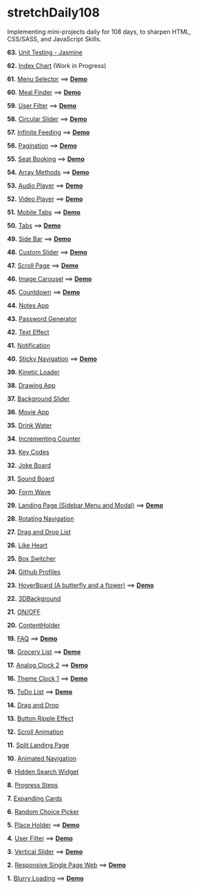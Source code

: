 # stretchDaily108

Implementing mini-projects daily for 108 days, to sharpen HTML, CSS/SASS, and JavaScript Skills.

**63.** [Unit Testing - Jasmine](https://github.com/whoinlee/stretchDaily108_vanillaJS/tree/main/p_063_UnitTesting-Jasmine)

**62.** [Index Chart](https://github.com/whoinlee/stretchDaily108_vanillaJS/tree/main/p_062_1014-D3-IndexChart) (Work in Progress)

<!-- ==> [**Demo**](http://www.whoin.net/demo/indexChart/) -->

**61.** [Menu Selector](https://github.com/whoinlee/stretchDaily108_vanillaJS/tree/main/p_061_1012-MenuSelector)
==> [**Demo**](http://www.whoin.net/demo/menuSelector/)

**60.** [Meal Finder](https://github.com/whoinlee/stretchDaily108_vanillaJS/tree/main/p_060_1011-MealFinder)
==> [**Demo**](http://www.whoin.net/demo/mealFinder/)

**59.** [User Filter](https://github.com/whoinlee/stretchDaily108_vanillaJS/tree/main/p_059_UserFilter)
==> [**Demo**](http://www.whoin.net/demo/userFilter/)

**58.** [Circular Slider](https://github.com/whoinlee/stretchDaily108_vanillaJS/tree/main/p_058_1009-CircularSlider)
==> [**Demo**](http://www.whoin.net/demo/circularSlider/)

**57.** [Infinite Feeding](https://github.com/whoinlee/stretchDaily108_vanillaJS/tree/main/p_057_1008-InfiniteFeeding) ==> [**Demo**](http://www.whoin.net/demo/infiniteFeeding/)

**56.** [Pagination](https://github.com/whoinlee/stretchDaily108_vanillaJS/tree/main/p_056_1007-Pagination) ==> [**Demo**](http://www.whoin.net/demo/pagination/)

**55.** [Seat Booking](https://github.com/whoinlee/stretchDaily108_vanillaJS/tree/main/p_055_1006-SeatBooking) ==> [**Demo**](http://www.whoin.net/demo/seatBooking/)

**54.** [Array Methods](https://github.com/whoinlee/stretchDaily108_vanillaJS/tree/main/p_054_1005-ArrayMethods) ==> [**Demo**](http://www.whoin.net/demo/arrayMethods/)

**53.** [Audio Player](https://github.com/whoinlee/stretchDaily108_vanillaJS/tree/main/p_053_1004-AudioPlayer) ==> [**Demo**](http://www.whoin.net/demo/audioPlayer/index.html)

**52.** [Video Player](https://github.com/whoinlee/stretchDaily108_vanillaJS/tree/main/p_052_1003-VideoPlayer) ==> [**Demo**](http://www.whoin.net/demo/videoPlayer/index.html)

**51.** [Mobile Tabs](https://github.com/whoinlee/stretchDaily108_vanillaJS/tree/main/p_051_1002-MobileTabs) ==> [**Demo**](http://www.whoin.net/demo/mobileTabs/index.html)

**50.** [Tabs](https://github.com/whoinlee/stretchDaily108_vanillaJS/tree/main/p_050_1001-Tabs) ==> [**Demo**](http://www.whoin.net/demo/tabs/index.html)

**49.** [Side Bar](https://github.com/whoinlee/stretchDaily108_vanillaJS/tree/main/p_049_0930-SideBar) ==> [**Demo**](http://www.whoin.net/demo/sideBar/index.html)

**48.** [Custom Slider](https://github.com/whoinlee/stretchDaily108_vanillaJS/tree/main/p_048_0929-CustomSlider) ==> [**Demo**](http://www.whoin.net/demo/customSlider/index.html)

**47.** [Scroll Page](https://github.com/whoinlee/stretchDaily108_vanillaJS/tree/main/p_047_0928-ScrollPage) ==> [**Demo**](http://www.whoin.net/demo/scrollPage/index.html)

**46.** [Image Carousel](https://github.com/whoinlee/stretchDaily108_vanillaJS/tree/main/p_046_0927-ImageCarousel) ==> [**Demo**](http://www.whoin.net/demo/imageCarousel/index.html)

**45.** [Countdown](https://github.com/whoinlee/stretchDaily108_vanillaJS/tree/main/p_045_0926-CountDown) ==> [**Demo**](http://www.whoin.net/demo/countdown/index.html)

**44.** [Notes App](https://github.com/whoinlee/stretchDaily108_vanillaJS/tree/main/p_044_0925-NotesApp)

**43.** [Password Generator](https://github.com/whoinlee/stretchDaily108_vanillaJS/tree/main/p_043_0924-PasswordGenerator)

**42.** [Text Effect](https://github.com/whoinlee/stretchDaily108_vanillaJS/tree/main/p_042_0923-TextEffect)

**41.** [Notification](https://github.com/whoinlee/stretchDaily108_vanillaJS/tree/main/p_041_0922-Notification)

**40.** [Sticky Navigation](https://github.com/whoinlee/stretchDaily108_vanillaJS/tree/main/p_040_0921-StickyNavigation) ==> [**Demo**](http://www.whoin.net/demo/stickyNav/index.html)

**39.** [Kinetic Loader](https://github.com/whoinlee/stretchDaily108_vanillaJS/tree/main/p_039_0920-KineticLoader)

**38.** [Drawing App](https://github.com/whoinlee/stretchDaily108_vanillaJS/tree/main/p_038_0919-BackgroundSlider)

**37.** [Background Slider](https://github.com/whoinlee/stretchDaily108_vanillaJS/tree/main/p_037_0918-BackgroundSlider)

**36.** [Movie App](https://github.com/whoinlee/stretchDaily108_vanillaJS/tree/main/p_036_0917-MovieApp)

**35.** [Drink Water](https://github.com/whoinlee/stretchDaily108_vanillaJS/tree/main/p_035_0916-DrinkWater)

**34.** [Incrementing Counter](https://github.com/whoinlee/stretchDaily108_vanillaJS/tree/main/p_034_0915-IncrementingCounter)

**33.** [Key Codes](https://github.com/whoinlee/stretchDaily108_vanillaJS/tree/main/p_033_0914-KeyCodes)

**32.** [Joke Board](https://github.com/whoinlee/stretchDaily108_vanillaJS/tree/main/p_032_0913-JokeBoard)

**31.** [Sound Board](https://github.com/whoinlee/stretchDaily108_vanillaJS/tree/main/p_031_0912-SoundBoard)

**30.** [Form Wave](https://github.com/whoinlee/stretchDaily108_vanillaJS/tree/main/p_030_0910-FormWave)

**29.** [Landing Page (Sidebar Menu and Modal)](https://github.com/whoinlee/stretchDaily108_vanillaJS/tree/main/p_029_0909-LandingPage) ==> [**Demo**](http://www.whoin.net/demo/landingPage/index.html)

**28.** [Rotating Navigation](https://github.com/whoinlee/stretchDaily108_vanillaJS/tree/main/p_028_0908-RotatingNav)

**27.** [Drag and Drop List](https://github.com/whoinlee/stretchDaily108_vanillaJS/tree/main/p_027_0907-DragDropList)

**26.** [Like Heart](https://github.com/whoinlee/stretchDaily108_vanillaJS/tree/main/p_026_0906-LikeHeart)

**25.** [Box Switcher](https://github.com/whoinlee/stretchDaily108_vanillaJS/tree/main/p_025_0905-BoxSwitcher)

**24.** [Github Profiles](https://github.com/whoinlee/stretchDaily108_vanillaJS/tree/main/p_024_0904-GithubProfiles)

**23.** [HoverBoard (A butterfly and a flower)](https://github.com/whoinlee/stretchDaily108_vanillaJS/tree/main/p_023_0903-HoverBoard) ==> [**Demo**](http://www.whoin.net/demo/hoverBoard/index.html)

**22.** [3DBackground](https://github.com/whoinlee/stretchDaily108_vanillaJS/tree/main/p_022_0902-3DBackground)

**21.** [ON/OFF](https://github.com/whoinlee/stretchDaily108_vanillaJS/tree/main/p_021_0901-OnOff)

**20.** [ContentHolder](https://github.com/whoinlee/stretchDaily108_vanillaJS/tree/main/p_020_0831-ContentHolder)

**19.** [FAQ](https://github.com/whoinlee/stretchDaily108_vanillaJS/tree/main/p_019_FAQ)
==> [**Demo**](http://www.whoin.net/demo/faq/)

**18.** [Grocery List](https://github.com/whoinlee/stretchDaily108_vanillaJS/tree/main/p_018_GroceryList)
==> [**Demo**](http://www.whoin.net/demo/groceryList/)

**17.** [Analog Clock 2](https://github.com/whoinlee/stretchDaily108_vanillaJS/tree/main/p_017_0828-Clock2) ==> [**Demo**](http://www.whoin.net/demo/analogClock/index.html)

**16.** [Theme Clock 1](https://github.com/whoinlee/stretchDaily108_vanillaJS/tree/main/p_016_0827-Clock1) ==> [**Demo**](http://www.whoin.net/demo/themeClock/)

**15.** [ToDo List](https://github.com/whoinlee/stretchDaily108_vanillaJS/tree/main/p_015_ToDoList)
==> [**Demo**](http://www.whoin.net/demo/todoList/)

**14.** [Drag and Drop](https://github.com/whoinlee/stretchDaily108_vanillaJS/tree/main/p_014_082521)

**13.** [Button Ripple Effect](https://github.com/whoinlee/stretchDaily108_vanillaJS/tree/main/p_013_082421)

**12.** [Scroll Animation](https://github.com/whoinlee/stretchDaily108_vanillaJS/tree/main/p_012_082321)

**11.** [Split Landing Page](https://github.com/whoinlee/stretchDaily108_vanillaJS/tree/main/p_011_082121)

**10.** [Animated Navigation](https://github.com/whoinlee/stretchDaily108_vanillaJS/tree/main/p_010_082021)

**9.** [Hidden Search Widget](https://github.com/whoinlee/stretchDaily108_vanillaJS/tree/main/p_009_081921)

**8.** [Progress Steps](https://github.com/whoinlee/stretchDaily108_vanillaJS/tree/main/p_008_081821)

**7.** [Expanding Cards](https://github.com/whoinlee/stretchDaily108_vanillaJS/tree/main/p_007_081721)

**6.** [Random Choice Picker](https://github.com/whoinlee/stretchDaily108_vanillaJS/tree/main/p_006_081621)

**5.** [Place Holder](https://github.com/whoinlee/stretchDaily108_vanillaJS/tree/main/p_005_PlaceHolder)
==> [**Demo**](http://www.whoin.net/demo/placeHolder/)

**4.** [User Filter](https://github.com/whoinlee/stretchDaily108_vanillaJS/tree/main/p_004_UserFilter)
==> [**Demo**](http://www.whoin.net/demo/userFilter/)

**3.** [Vertical Slider](https://github.com/whoinlee/stretchDaily108_vanillaJS/tree/main/p_003_VerticalSlider)
==> [**Demo**](http://www.whoin.net/demo/verticalSlider/)

**2.** [Responsive Single Page Web](https://github.com/whoinlee/stretchDaily108_vanillaJS/tree/main/p_002_ResponsiveSinglePage)
==> [**Demo**](http://www.whoin.net/demo/rsp/)

**1.** [Blurry Loading](https://github.com/whoinlee/stretchDaily108_vanillaJS/tree/main/p_001_BlurryLoading)
==> [**Demo**](http://www.whoin.net/demo/blurryLoading/)
